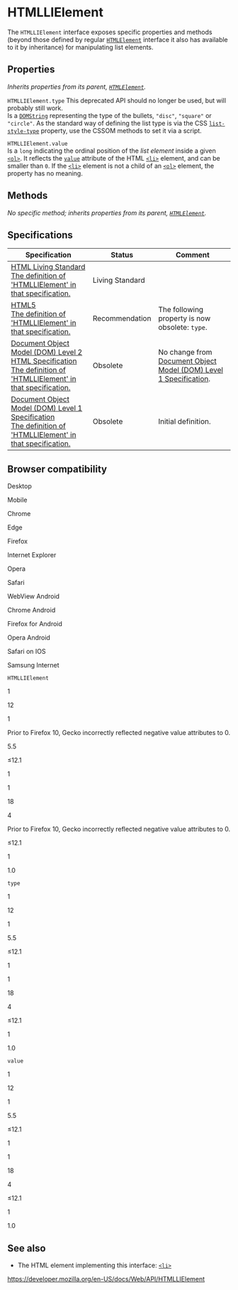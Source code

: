 HTMLLIElement
=============

The `HTMLLIElement` interface exposes specific properties and methods (beyond those defined by regular [`HTMLElement`](htmlelement) interface it also has available to it by inheritance) for manipulating list elements.

Properties
----------

*Inherits properties from its parent, [`HTMLElement`](htmlelement).*

 <span class="page-not-created">`HTMLLIElement.type`</span> <span class="icon deprecated" viewbox="0 0 100 100" xmlns="http://www.w3.org/2000/svg" role="img"> This deprecated API should no longer be used, but will probably still work. </span>   
Is a [`DOMString`](domstring) representing the type of the bullets, `"disc"`, `"square"` or `"circle"`. As the standard way of defining the list type is via the CSS [`list-style-type`](https://developer.mozilla.org/en-US/docs/Web/CSS/list-style-type) property, use the CSSOM methods to set it via a script.

<span class="page-not-created">`HTMLLIElement.value`</span>  
Is a `long` indicating the ordinal position of the *list element* inside a given [`<ol>`](https://developer.mozilla.org/en-US/docs/Web/HTML/Element/ol). It reflects the [`value`](https://developer.mozilla.org/en-US/docs/Web/HTML/Element/li#attr-value) attribute of the HTML [`<li>`](https://developer.mozilla.org/en-US/docs/Web/HTML/Element/li) element, and can be smaller than `0`. If the [`<li>`](https://developer.mozilla.org/en-US/docs/Web/HTML/Element/li) element is not a child of an [`<ol>`](https://developer.mozilla.org/en-US/docs/Web/HTML/Element/ol) element, the property has no meaning.

Methods
-------

*No specific method; inherits properties from its parent, [`HTMLElement`](htmlelement).*

Specifications
--------------

<table><thead><tr class="header"><th>Specification</th><th>Status</th><th>Comment</th></tr></thead><tbody><tr class="odd"><td><a href="https://html.spec.whatwg.org/multipage/#htmllielement">HTML Living Standard<br />
<span class="small">The definition of 'HTMLLIElement' in that specification.</span></a></td><td><span class="spec-living">Living Standard</span></td><td></td></tr><tr class="even"><td><a href="https://www.w3.org/TR/html52/grouping-content.html#the-li-element">HTML5<br />
<span class="small">The definition of 'HTMLLIElement' in that specification.</span></a></td><td><span class="spec-rec">Recommendation</span></td><td>The following property is now obsolete: <code>type</code>.</td></tr><tr class="odd"><td><a href="https://www.w3.org/TR/DOM-Level-2-HTML/html.html#ID-74680021">Document Object Model (DOM) Level 2 HTML Specification<br />
<span class="small">The definition of 'HTMLLIElement' in that specification.</span></a></td><td><span class="spec-obsolete">Obsolete</span></td><td>No change from <a href="https://www.w3.org/TR/REC-DOM-Level-1/">Document Object Model (DOM) Level 1 Specification</a>.</td></tr><tr class="even"><td><a href="https://www.w3.org/TR/REC-DOM-Level-1/level-one-html.html#ID-74680021">Document Object Model (DOM) Level 1 Specification<br />
<span class="small">The definition of 'HTMLLIElement' in that specification.</span></a></td><td><span class="spec-obsolete">Obsolete</span></td><td>Initial definition.</td></tr></tbody></table>

Browser compatibility
---------------------

Desktop

Mobile

Chrome

Edge

Firefox

Internet Explorer

Opera

Safari

WebView Android

Chrome Android

Firefox for Android

Opera Android

Safari on IOS

Samsung Internet

`HTMLLIElement`

1

12

1

Prior to Firefox 10, Gecko incorrectly reflected negative value attributes to 0.

5.5

≤12.1

1

1

18

4

Prior to Firefox 10, Gecko incorrectly reflected negative value attributes to 0.

≤12.1

1

1.0

`type`

1

12

1

5.5

≤12.1

1

1

18

4

≤12.1

1

1.0

`value`

1

12

1

5.5

≤12.1

1

1

18

4

≤12.1

1

1.0

See also
--------

-   The HTML element implementing this interface: [`<li>`](https://developer.mozilla.org/en-US/docs/Web/HTML/Element/li)

<a href="https://developer.mozilla.org/en-US/docs/Web/API/HTMLLIElement" class="_attribution-link">https://developer.mozilla.org/en-US/docs/Web/API/HTMLLIElement</a>
